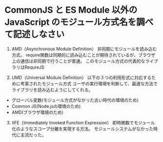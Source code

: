 # CommonJS と ES Module 以外の JavaScript のモジュール方式名を調べて記述しなさい
1. AMD（Asynchronous Module Definition）
非同期にモジュールを読み込む方式。
require関数は同期的に読み込むことが期待されているが、ブラウザ上の通信は非同期で行うことが普通。
このモジュール方式の代表的なライブラリはRequreJS


2. UMD（Universal Module Definition）
以下の３つの利用形式に対応するために考案されたモジュール方式
ユーザの実行環境を判断して、最適な方法でライブラリを読み込むようにしてくれる。
- グローバル変数(モジュール方式がなかった古い時代の環境のため)
- Common JS(Node.jsの環境のため)
- AMD(ブラウザ環境のため)


3. IIFE（Immediately Invoked Function Expression）
即時関数でモジュール化のようなスコープ分離を実現する方法。
モジュールシステムがなかった時代に主流だった。